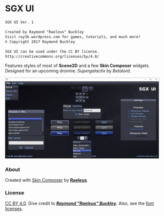 # SGX UI

```
SGX UI Ver. 1

Created by Raymond "Raeleus" Buckley
Visit ray3k.wordpress.com for games, tutorials, and much more!
© Copyright 2017 Raymond Buckley

SGX UI can be used under the CC BY license.
http://creativecommons.org/licenses/by/4.0/
```

Features styles of most of **Scene2D** and a few **Skin Composer** widgets. Designed for an upcoming dronnie: *Supergalactix* by *Betalord*.

![SGX](preview.png)

### About

Created with [Skin Composer](https://github.com/raeleus/skin-composer) by [**Raeleus**](https://ray3k.wordpress.com/sgx-ui-skin-for-libgdx/).

### License
[CC BY 4.0](http://creativecommons.org/licenses/by/4.0/). Give credit to [***Raymond "Raeleus" Buckley***](https://ray3k.wordpress.com/software/skin-composer-for-libgdx/). Also, see the [font](PlayFont.txt) [licenses](QuestrialFont.txt).

